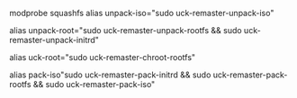 modprobe squashfs
alias unpack-iso="sudo uck-remaster-unpack-iso"

alias unpack-root="sudo uck-remaster-unpack-rootfs && sudo uck-remaster-unpack-initrd"

alias uck-root="sudo uck-remaster-chroot-rootfs"

alias pack-iso"sudo uck-remaster-pack-initrd && sudo uck-remaster-pack-rootfs && sudo uck-remaster-pack-iso"
